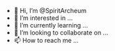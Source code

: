 - 👋 Hi, I’m @SpiritArcheum
- 👀 I’m interested in ...
- 🌱 I’m currently learning ...
- 💞️ I’m looking to collaborate on ...
- 📫 How to reach me ...

<!---
SpiritArcheum/SpiritArcheum is a ✨ special ✨ repository because its `README.md` (this file) appears on your GitHub profile.
You can click the Preview link to take a look at your changes.
--->
